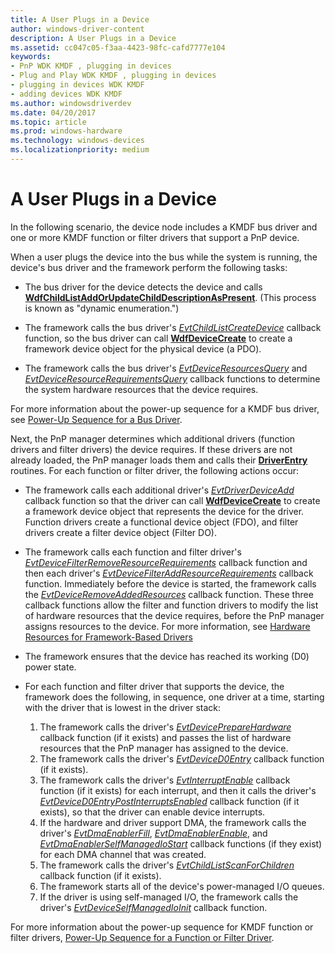```yaml
---
title: A User Plugs in a Device
author: windows-driver-content
description: A User Plugs in a Device
ms.assetid: cc047c05-f3aa-4423-98fc-cafd7777e104
keywords:
- PnP WDK KMDF , plugging in devices
- Plug and Play WDK KMDF , plugging in devices
- plugging in devices WDK KMDF
- adding devices WDK KMDF
ms.author: windowsdriverdev
ms.date: 04/20/2017
ms.topic: article
ms.prod: windows-hardware
ms.technology: windows-devices
ms.localizationpriority: medium
---
```


# A User Plugs in a Device


In the following scenario, the device node includes a KMDF bus driver and one or more KMDF function or filter drivers that support a PnP device.

When a user plugs the device into the bus while the system is running, the device's bus driver and the framework perform the following tasks:

-   The bus driver for the device detects the device and calls [**WdfChildListAddOrUpdateChildDescriptionAsPresent**](https://msdn.microsoft.com/library/windows/hardware/ff545591). (This process is known as "dynamic enumeration.")

-   The framework calls the bus driver's [*EvtChildListCreateDevice*](https://msdn.microsoft.com/library/windows/hardware/ff540828) callback function, so the bus driver can call [**WdfDeviceCreate**](https://msdn.microsoft.com/library/windows/hardware/ff545926) to create a framework device object for the physical device (a PDO).

-   The framework calls the bus driver's [*EvtDeviceResourcesQuery*](https://msdn.microsoft.com/library/windows/hardware/ff540895) and [*EvtDeviceResourceRequirementsQuery*](https://msdn.microsoft.com/library/windows/hardware/ff540894) callback functions to determine the system hardware resources that the device requires.

For more information about the power-up sequence for a KMDF bus driver, see [Power-Up Sequence for a Bus Driver](power-up-sequence-for-a-bus-driver.md).

Next, the PnP manager determines which additional drivers (function drivers and filter drivers) the device requires. If these drivers are not already loaded, the PnP manager loads them and calls their [**DriverEntry**](https://msdn.microsoft.com/library/windows/hardware/ff540807) routines. For each function or filter driver, the following actions occur:

-   The framework calls each additional driver's [*EvtDriverDeviceAdd*](https://msdn.microsoft.com/library/windows/hardware/ff541693) callback function so that the driver can call [**WdfDeviceCreate**](https://msdn.microsoft.com/library/windows/hardware/ff545926) to create a framework device object that represents the device for the driver. Function drivers create a functional device object (FDO), and filter drivers create a filter device object (Filter DO).

-   The framework calls each function and filter driver's [*EvtDeviceFilterRemoveResourceRequirements*](https://msdn.microsoft.com/library/windows/hardware/ff540872) callback function and then each driver's [*EvtDeviceFilterAddResourceRequirements*](https://msdn.microsoft.com/library/windows/hardware/ff540870) callback function. Immediately before the device is started, the framework calls the [*EvtDeviceRemoveAddedResources*](https://msdn.microsoft.com/library/windows/hardware/ff540892) callback function. These three callback functions allow the filter and function drivers to modify the list of hardware resources that the device requires, before the PnP manager assigns resources to the device. For more information, see [Hardware Resources for Framework-Based Drivers](hardware-resources-for-kmdf-drivers.md)

-   The framework ensures that the device has reached its working (D0) power state.

-   For each function and filter driver that supports the device, the framework does the following, in sequence, one driver at a time, starting with the driver that is lowest in the driver stack:
    1.  The framework calls the driver's [*EvtDevicePrepareHardware*](https://msdn.microsoft.com/library/windows/hardware/ff540880) callback function (if it exists) and passes the list of hardware resources that the PnP manager has assigned to the device.
    2.  The framework calls the driver's [*EvtDeviceD0Entry*](https://msdn.microsoft.com/library/windows/hardware/ff540848) callback function (if it exists).
    3.  The framework calls the driver's [*EvtInterruptEnable*](https://msdn.microsoft.com/library/windows/hardware/ff541730) callback function (if it exists) for each interrupt, and then it calls the driver's [*EvtDeviceD0EntryPostInterruptsEnabled*](https://msdn.microsoft.com/library/windows/hardware/ff540853) callback function (if it exists), so that the driver can enable device interrupts.
    4.  If the hardware and driver support DMA, the framework calls the driver's [*EvtDmaEnablerFill*](https://msdn.microsoft.com/library/windows/hardware/ff540932), [*EvtDmaEnablerEnable*](https://msdn.microsoft.com/library/windows/hardware/ff540929), and [*EvtDmaEnablerSelfManagedIoStart*](https://msdn.microsoft.com/library/windows/hardware/ff541663) callback functions (if they exist) for each DMA channel that was created.
    5.  The framework calls the driver's [*EvtChildListScanForChildren*](https://msdn.microsoft.com/library/windows/hardware/ff540838) callback function (if it exists).
    6.  The framework starts all of the device's power-managed I/O queues.
    7.  If the driver is using self-managed I/O, the framework calls the driver's [*EvtDeviceSelfManagedIoInit*](https://msdn.microsoft.com/library/windows/hardware/ff540902) callback function.

For more information about the power-up sequence for KMDF function or filter drivers, [Power-Up Sequence for a Function or Filter Driver](power-up-sequence-for-a-function-or-filter-driver.md).

 

 





